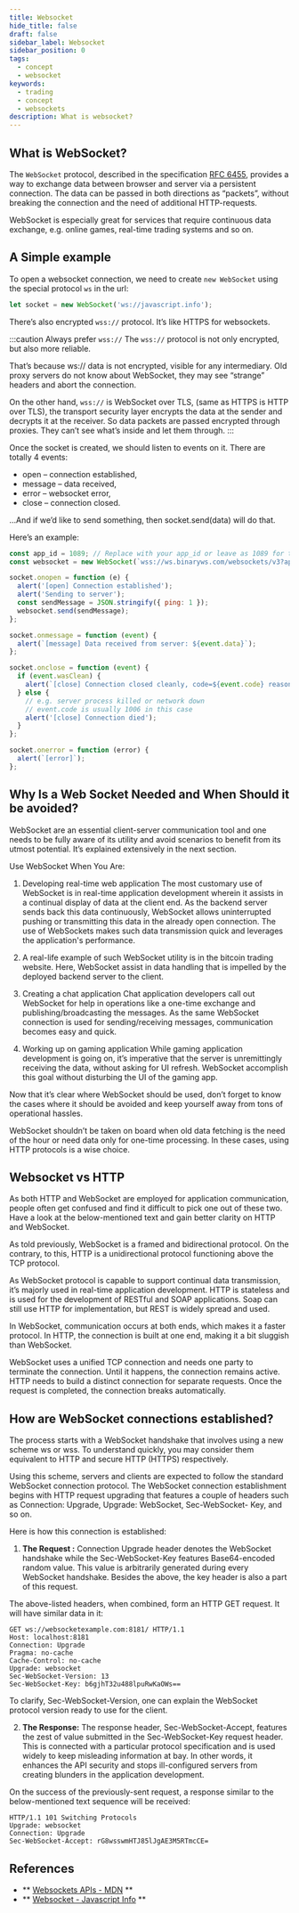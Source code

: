 ```yaml
---
title: Websocket
hide_title: false
draft: false
sidebar_label: Websocket
sidebar_position: 0
tags:
  - concept
  - websocket
keywords:
  - trading
  - concept
  - websockets
description: What is websocket?
---
```


## What is WebSocket?

The `WebSocket` protocol, described in the specification [RFC 6455](https://datatracker.ietf.org/doc/html/rfc6455), provides a way to exchange data between browser and server via a persistent connection. The data can be passed in both directions as “packets”, without breaking the connection and the need of additional HTTP-requests.

WebSocket is especially great for services that require continuous data exchange, e.g. online games, real-time trading systems and so on.

## A Simple example

To open a websocket connection, we need to create `new WebSocket` using the special protocol `ws` in the url:

```js
let socket = new WebSocket('ws://javascript.info');
```

There’s also encrypted `wss://` protocol. It’s like HTTPS for websockets.

:::caution
Always prefer `wss://`
The `wss://` protocol is not only encrypted, but also more reliable.

That’s because ws:// data is not encrypted, visible for any intermediary. Old proxy servers do not know about WebSocket, they may see “strange” headers and abort the connection.

On the other hand, `wss://` is WebSocket over TLS, (same as HTTPS is HTTP over TLS), the transport security layer encrypts the data at the sender and decrypts it at the receiver. So data packets are passed encrypted through proxies. They can’t see what’s inside and let them through.
:::

Once the socket is created, we should listen to events on it. There are totally 4 events:

- open – connection established,
- message – data received,
- error – websocket error,
- close – connection closed.

…And if we’d like to send something, then socket.send(data) will do that.

Here’s an example:

```js
const app_id = 1089; // Replace with your app_id or leave as 1089 for testing.
const websocket = new WebSocket(`wss://ws.binaryws.com/websockets/v3?app_id=${app_id}`);

socket.onopen = function (e) {
  alert('[open] Connection established');
  alert('Sending to server');
  const sendMessage = JSON.stringify({ ping: 1 });
  websocket.send(sendMessage);
};

socket.onmessage = function (event) {
  alert(`[message] Data received from server: ${event.data}`);
};

socket.onclose = function (event) {
  if (event.wasClean) {
    alert(`[close] Connection closed cleanly, code=${event.code} reason=${event.reason}`);
  } else {
    // e.g. server process killed or network down
    // event.code is usually 1006 in this case
    alert('[close] Connection died');
  }
};

socket.onerror = function (error) {
  alert(`[error]`);
};
```

## Why Is a Web Socket Needed and When Should it be avoided?

WebSocket are an essential client-server communication tool and one needs to be fully aware of its utility and avoid scenarios to benefit from its utmost potential. It’s explained extensively in the next section.

Use WebSocket When You Are:

1. ‍Developing real-time web application
   The most customary use of WebSocket is in real-time application development wherein it assists in a continual display of data at the client end. As the backend server sends back this data continuously, WebSocket allows uninterrupted pushing or transmitting this data in the already open connection. The use of WebSockets makes such data transmission quick and leverages the application's performance.

2. A real-life example of such WebSocket utility is in the bitcoin trading website. Here, WebSocket assist in data handling that is impelled by the deployed backend server to the client.

3. ‍Creating a chat application
   Chat application developers call out WebSocket for help in operations like a one-time exchange and publishing/broadcasting the messages. As the same WebSocket connection is used for sending/receiving messages, communication becomes easy and quick.

4. ‍Working up on gaming application
   While gaming application development is going on, it’s imperative that the server is unremittingly receiving the data, without asking for UI refresh. WebSocket accomplish this goal without disturbing the UI of the gaming app.

Now that it’s clear where WebSocket should be used, don’t forget to know the cases where it should be avoided and keep yourself away from tons of operational hassles.

WebSocket shouldn’t be taken on board when old data fetching is the need of the hour or need data only for one-time processing. In these cases, using HTTP protocols is a wise choice.

## Websocket vs HTTP

As both HTTP and WebSocket are employed for application communication, people often get confused and find it difficult to pick one out of these two. Have a look at the below-mentioned text and gain better clarity on HTTP and WebSocket.

As told previously, WebSocket is a framed and bidirectional protocol. On the contrary, to this, HTTP is a unidirectional protocol functioning above the TCP protocol.

As WebSocket protocol is capable to support continual data transmission, it’s majorly used in real-time application development. HTTP is stateless and is used for the development of RESTful and SOAP applications. Soap can still use HTTP for implementation, but REST is widely spread and used.

In WebSocket, communication occurs at both ends, which makes it a faster protocol. In HTTP, the connection is built at one end, making it a bit sluggish than WebSocket.

WebSocket uses a unified TCP connection and needs one party to terminate the connection. Until it happens, the connection remains active. HTTP needs to build a distinct connection for separate requests. Once the request is completed, the connection breaks automatically.

## How are WebSocket connections established?

The process starts with a WebSocket handshake that involves using a new scheme ws or wss. To understand quickly, you may consider them equivalent to HTTP and secure HTTP (HTTPS) respectively.

Using this scheme, servers and clients are expected to follow the standard WebSocket connection protocol. The WebSocket connection establishment begins with HTTP request upgrading that features a couple of headers such as Connection: Upgrade, Upgrade: WebSocket, Sec-WebSocket- Key, and so on.

Here is how this connection is established:

1. **The Request :** Connection Upgrade header denotes the WebSocket handshake while the Sec-WebSocket-Key features Base64-encoded random value. This value is arbitrarily generated during every WebSocket handshake. Besides the above, the key header is also a part of this request.

The above-listed headers, when combined, form an HTTP GET request. It will have similar data in it:

```
GET ws://websocketexample.com:8181/ HTTP/1.1
Host: localhost:8181
Connection: Upgrade
Pragma: no-cache
Cache-Control: no-cache
Upgrade: websocket
Sec-WebSocket-Version: 13
Sec-WebSocket-Key: b6gjhT32u488lpuRwKaOWs==
```

To clarify, Sec-WebSocket-Version, one can explain the WebSocket protocol version ready to use for the client.

2. **The Response:** The response header, Sec-WebSocket-Accept, features the zest of value submitted in the Sec-WebSocket-Key request header. This is connected with a particular protocol specification and is used widely to keep misleading information at bay. In other words, it enhances the API security and stops ill-configured servers from creating blunders in the application development.

On the success of the previously-sent request, a response similar to the below-mentioned text sequence will be received:

```
HTTP/1.1 101 Switching Protocols
Upgrade: websocket
Connection: Upgrade
Sec-WebSocket-Accept: rG8wsswmHTJ85lJgAE3M5RTmcCE=
```

## References

- ** [Websockets APIs - MDN](https://developer.mozilla.org/en-US/docs/Web/API/WebSocket) **
- ** [Websocket - Javascript Info](https://javascript.info/websocket) **
